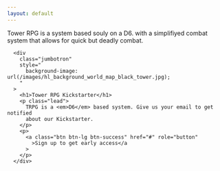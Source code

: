 ```yaml
---
layout: default
---
```


Tower RPG is a system based souly on a D6. with a simplifiyed combat system that allows for quick but deadly combat.

      <div
        class="jumbotron"
        style="
          background-image: url(/images/hl_background_world_map_black_tower.jpg);
        "
      >
        <h1>Tower RPG Kickstarter</h1>
        <p class="lead">
          TRPG is a <em>D6</em> based system. Give us your email to get notified
          about our Kickstarter.
        </p>
        <p>
          <a class="btn btn-lg btn-success" href="#" role="button"
            >Sign up to get early access</a
          >
        </p>
      </div>
